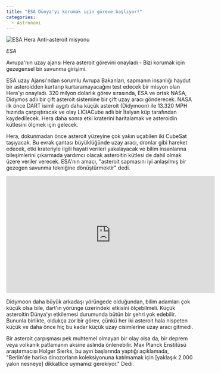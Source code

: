 ```yaml
---
title: "ESA Dünya'yı korumak için göreve başlıyor!"
categories:
  - Astronomi
---
```

![ESA Hera Anti-asteroit misyonu](https://o.aolcdn.com/images/dims?quality=85&image_uri=https%3A%2F%2Fo.aolcdn.com%2Fimages%2Fdims%3Fcrop%3D1920%252C1018%252C0%252C0%26quality%3D85%26format%3Djpg%26resize%3D1600%252C849%26image_uri%3Dhttps%253A%252F%252Fs.yimg.com%252Fos%252Fcreatr-uploaded-images%252F2019-12%252Fabbdfed0-14d0-11ea-bd0c-0d33fbdfa16f%26client%3Da1acac3e1b3290917d92%26signature%3D11f5e4ddfec5e6ee2aa8468cdce90b17c5cc7284&client=amp-blogside-v2&signature=e5194828b7432a0eaa12e266fcdf5d4cb27d3b26)


*ESA*

Avrupa'nın uzay ajansı Hera asteroit görevini onayladı - Bizi korumak için gezegensel bir savunma girişimi.

ESA uzay Ajansı'ndan sorumlu Avrupa Bakanları, sapmanın insanlığı haydut bir asteroidden kurtarıp kurtaramayacağını test edecek bir misyon olan Hera'yı onayladı. 320 milyon dolarlık görev sırasında, ESA ve ortak NASA, Didymos adlı bir çift asteroit sistemine bir çift uzay aracı gönderecek. NASA ilk önce DART isimli aygıtı daha küçük asteroit (Didymoon) ile 13.320 MPH hızında çarpıştıracak ve olay LICIACube adlı bir İtalyan küp tarafından kaydedilecek.  Hera daha sonra etki kraterini haritalamak ve asteroidin kütlesini ölçmek için gelecek.

Hera, dokunmadan önce asteroit yüzeyine çok yakın uçabilen iki CubeSat taşıyacak. Bu evrak çantası büyüklüğünde uzay aracı, dronlar gibi hareket edecek, etki krateriyle ilgili hayati verileri yakalayacak ve bilim insanlarına bileşimlerini çıkarmada yardımcı olacak asteroitin kütlesi de dahil olmak üzere veriler verecek. ESA'nın amacı, "asteroit sapmasını iyi anlaşılmış bir gezegen savunma tekniğine dönüştürmektir" dedi.

<iframe width="560" height="315" src="https://www.youtube.com/embed/7Uf5MRZfJDw" frameborder="0" allow="accelerometer; autoplay; encrypted-media; gyroscope; picture-in-picture" allowfullscreen></iframe>

Didymoon daha büyük arkadaşı yörüngede olduğundan, bilim adamları çok küçük olsa bile, dart'ın yörünge üzerindeki etkisini ölçebilmeli. Küçük asteroitin Dünya'yı etkilemesi durumunda bütün bir şehri yok edebilir. Bununla birlikte, oldukça zor bir görev, çünkü her iki asteroit hala nispeten küçük ve daha önce hiç bu kadar küçük uzay cisimlerine uzay aracı gitmedi.

Bir asteroit çarpışması pek muhtemel olmayan bir olay olsa da, bir deprem veya volkanik patlamanın aksine aslında önlenebilir. Max Planck Enstitüsü araştırmacısı Holger Sierks, bu ayın başlarında yaptığı açıklamada, "Berlin'de harika dinozorların koleksiyonuna katılmamak için [yaklaşık 2.000 yakın nesneye] dikkatlice uymamız gerekiyor." Dedi.
